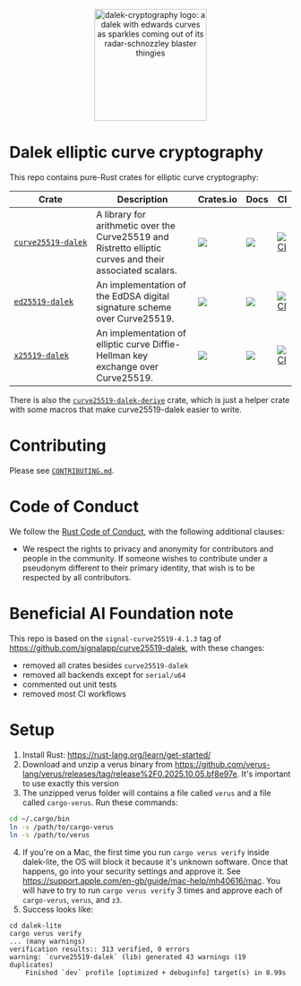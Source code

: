 <p align="center">
<img
 alt="dalek-cryptography logo: a dalek with edwards curves as sparkles coming out of its radar-schnozzley blaster thingies"
 width="200px"
 src="https://cdn.jsdelivr.net/gh/dalek-cryptography/curve25519-dalek/docs/assets/dalek-logo-clear.png"/>
</p>

# Dalek elliptic curve cryptography

This repo contains pure-Rust crates for elliptic curve cryptography:

|                 Crate                    |   Description  | Crates.io | Docs | CI                                                                                                                                                                                                                          |
-------------------------------------------|----------------|-----------|------|-----------------------------------------------------------------------------------------------------------------------------------------------------------------------------------------------------------------------------
| [`curve25519‑dalek`](./curve25519-dalek) | A library for arithmetic over the Curve25519 and Ristretto elliptic curves and their associated scalars. | [![](https://img.shields.io/crates/v/curve25519-dalek.svg)](https://crates.io/crates/curve25519-dalek) | [![](https://img.shields.io/docsrs/curve25519-dalek)](https://docs.rs/curve25519-dalek) | [![CI](https://github.com/dalek-cryptography/curve25519-dalek/actions/workflows/curve25519-dalek.yml/badge.svg?branch=main)](https://github.com/dalek-cryptography/curve25519-dalek/actions/workflows/curve25519-dalek.yml) |
| [`ed25519‑dalek`](./ed25519-dalek)       | An implementation of the EdDSA digital signature scheme over Curve25519. | [![](https://img.shields.io/crates/v/ed25519-dalek.svg)](https://crates.io/crates/ed25519-dalek) | [![](https://docs.rs/ed25519-dalek/badge.svg)](https://docs.rs/ed25519-dalek) | [![CI](https://github.com/dalek-cryptography/curve25519-dalek/actions/workflows/ed25519-dalek.yml/badge.svg?branch=main)](https://github.com/dalek-cryptography/curve25519-dalek/actions/workflows/ed25519-dalek.yml)       |
| [`x25519‑dalek`](./x25519-dalek)         | An implementation of elliptic curve Diffie-Hellman key exchange over Curve25519. | [![](https://img.shields.io/crates/v/x25519-dalek.svg)](https://crates.io/crates/x25519-dalek) | [![](https://docs.rs/x25519-dalek/badge.svg)](https://docs.rs/x25519-dalek) | [![CI](https://github.com/dalek-cryptography/curve25519-dalek/actions/workflows/x25519-dalek.yml/badge.svg?branch=main)](https://github.com/dalek-cryptography/curve25519-dalek/actions/workflows/x25519-dalek.yml)         |

There is also the [`curve25519-dalek-derive`](./curve25519-dalek-derive) crate, which is just a helper crate with some macros that make curve25519-dalek easier to write.

# Contributing

Please see [`CONTRIBUTING.md`](./CONTRIBUTING.md).

# Code of Conduct

We follow the [Rust Code of Conduct](http://www.rust-lang.org/conduct.html),
with the following additional clauses:

* We respect the rights to privacy and anonymity for contributors and people in
  the community.  If someone wishes to contribute under a pseudonym different to
  their primary identity, that wish is to be respected by all contributors.

# Beneficial AI Foundation note

This repo is based on the `signal-curve25519-4.1.3` tag of https://github.com/signalapp/curve25519-dalek, with these changes:
- removed all crates besides `curve25519-dalek`
- removed all backends except for `serial/u64`
- commented out unit tests
- removed most CI workflows

# Setup
1. Install Rust: https://rust-lang.org/learn/get-started/
2. Download and unzip a verus binary from https://github.com/verus-lang/verus/releases/tag/release%2F0.2025.10.05.bf8e97e. It's important to use exactly this version
3. The unzipped verus folder will contains a file called `verus` and a file called `cargo-verus`. Run these commands:

``` sh
cd ~/.cargo/bin
ln -s /path/to/cargo-verus
ln -s /path/to/verus
```
4. If you're on a Mac, the first time you run `cargo verus verify` inside dalek-lite, the OS will block it because it's unknown software. Once that happens, go into your security settings and approve it. See https://support.apple.com/en-gb/guide/mac-help/mh40616/mac. You will have to try to run `cargo verus verify` 3 times and approve each of `cargo-verus`, `verus`, and `z3`.
5. Success looks like:
```
cd dalek-lite
cargo verus verify
... (many warnings)
verification results:: 313 verified, 0 errors
warning: `curve25519-dalek` (lib) generated 43 warnings (19 duplicates)
    Finished `dev` profile [optimized + debuginfo] target(s) in 8.99s
```
